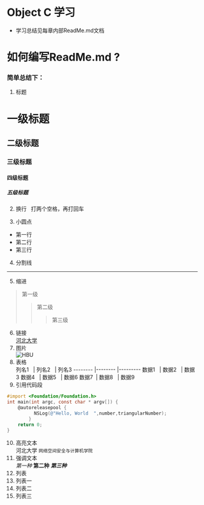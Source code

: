 # Object C 学习
- 学习总结见每章内部ReadMe.md文档

# 如何编写ReadMe.md ?
### 简单总结下：
1. 标题
# 一级标题
## 二级标题
### 三级标题
#### 四级标题
##### 五级标题
2. 换行    
打两个空格，再打回车  

3. 小圆点  
- 第一行
- 第二行
- 第三行
4. 分割线  
-------------------------
5. 缩进  
> 第一级
>> 第二级
>>> 第三级

6. 链接  
[河北大学](http://www.hbu.edu.cn/)
7. 图片  
![HBU](http://upload.news.hbu.cn/2017/1103/thumb_390_270_1509722092321.jpg)
8. 表格  
  列名1   | 列名2   | 列名3
-------- |-------- |---------
  数据1   | 数据2   | 数据3
  数据4   | 数据5   | 数据6
  数据7   | 数据8   | 数据9
9. 引用代码段  
```Objective-C
#import <Foundation/Foundation.h>
int main(int argc, const char * argv[]) {
    @autoreleasepool {
          NSLog(@"Hello, World  ",number,triangularNumber);
        }
    return 0;
}
```
10. 高亮文本  
河北大学 `网络空间安全与计算机学院`
11. 强调文本  
*第一种*
**第二种**
***第三种***
12. 列表  
1. 列表一
2. 列表二
3. 列表三

